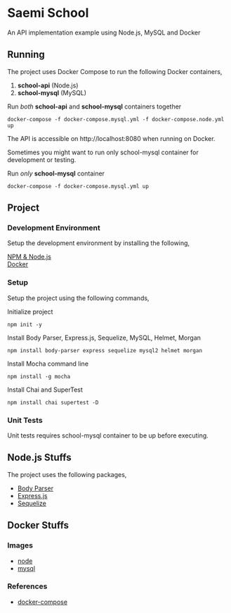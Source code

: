 # Saemi School
An API implementation example using Node.js, MySQL and Docker

## Running
The project uses Docker Compose to run the following Docker containers,
1. **school-api** (Node.js)
2. **school-mysql** (MySQL)

Run _both_ **school-api** and **school-mysql** containers together

`docker-compose -f docker-compose.mysql.yml -f docker-compose.node.yml up`

The API is accessible on http://localhost:8080 when running on Docker.

Sometimes you might want to run only school-mysql container for development or testing.

Run _only_ **school-mysql** container

`docker-compose -f docker-compose.mysql.yml up`

## Project
### Development Environment
Setup the development environment by installing the following,

[NPM & Node.js](https://nodejs.org/en/download/)  
[Docker](https://www.docker.com/community-edition)

### Setup
Setup the project using the following commands,

Initialize project

`npm init -y`

Install Body Parser, Express.js, Sequelize, MySQL, Helmet, Morgan

`npm install body-parser express sequelize mysql2 helmet morgan`

Install Mocha command line

`npm install -g mocha`

Install Chai and SuperTest

`npm install chai supertest -D`

### Unit Tests
Unit tests requires school-mysql container to be up before executing.

## Node.js Stuffs
The project uses the following packages,
* [Body Parser](https://www.npmjs.com/package/body-parser)
* [Express.js](https://expressjs.com)
* [Sequelize](http://docs.sequelizejs.com)

## Docker Stuffs
### Images
* [node](https://hub.docker.com/r/_/node/)
* [mysql](https://hub.docker.com/_/mysql/)

### References
* [docker-compose](https://docs.docker.com/compose/compose-file/)
